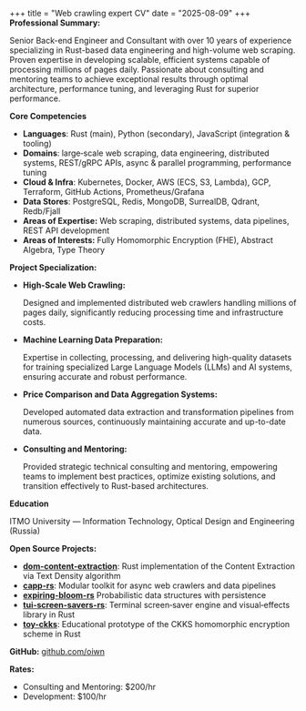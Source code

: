 +++
title = "Web crawling expert CV"
date = "2025-08-09"
+++
**Professional Summary:**

Senior Back-end Engineer and Consultant with over 10 years of experience
specializing in Rust-based data engineering and high-volume web scraping.
Proven expertise in developing scalable, efficient systems capable of processing
millions of pages daily. Passionate about consulting and mentoring teams to
achieve exceptional results through optimal architecture, performance tuning, and
leveraging Rust for superior performance.

**Core Competencies**

- **Languages**: Rust (main), Python (secondary), JavaScript (integration & tooling)
- **Domains**: large‑scale web scraping, data engineering, distributed systems,
  REST/gRPC APIs, async & parallel programming, performance tuning
- **Cloud & Infra**: Kubernetes, Docker, AWS (ECS, S3, Lambda), GCP, Terraform, GitHub Actions, Prometheus/Grafana
- **Data Stores**: PostgreSQL, Redis, MongoDB, SurrealDB, Qdrant, Redb/Fjall
- **Areas of Expertise:** Web scraping, distributed systems, data pipelines, REST API development
- **Areas of Interests:** Fully Homomorphic Encryption (FHE), Abstract Algebra, Type Theory

**Project Specialization:**

- **High-Scale Web Crawling:**

  Designed and implemented distributed web crawlers handling millions of pages daily, significantly reducing processing time and infrastructure costs.

- **Machine Learning Data Preparation:**

  Expertise in collecting, processing, and delivering high-quality datasets
  for training specialized Large Language Models (LLMs) and AI systems, ensuring
  accurate and robust performance.

- **Price Comparison and Data Aggregation Systems:**

  Developed automated data extraction and transformation pipelines from numerous sources, continuously maintaining accurate and up-to-date data.

- **Consulting and Mentoring:**

  Provided strategic technical consulting and mentoring, empowering teams
  to implement best practices, optimize existing solutions, and transition
  effectively to Rust-based architectures.

**Education**

ITMO University — Information Technology, Optical Design and Engineering (Russia)

**Open Source Projects:**

- [**dom-content-extraction**](https://github.com/oiwn/dom-content-extraction): Rust implementation of the Content Extraction via Text Density algorithm
- [**capp-rs**](https://github.com/oiwn/capp-rs): Modular toolkit for async web crawlers and data pipelines
- [**expiring-bloom-rs**](https://github.com/oiwn/expiring-bloom-rs) Probabilistic data structures with persistence 
- [**tui-screen-savers-rs**](https://github.com/oiwn/tui-screen-savers-rs): Terminal screen‑saver engine and visual‑effects library in Rust
- [**toy-ckks**](https://github.com/oiwn/toy-heaan-ckks):  Educational prototype of the CKKS homomorphic encryption scheme in Rust

**GitHub:** [github.com/oiwn](https://github.com/oiwn)

**Rates:**

- Consulting and Mentoring: \$200/hr
- Development: \$100/hr

